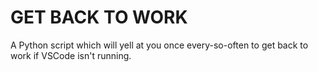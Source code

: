 # GET BACK TO WORK

A Python script which will yell at you once every-so-often to get back to work if VSCode isn't running.
